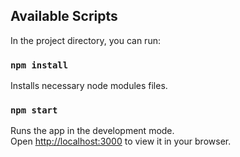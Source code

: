 ## Available Scripts

In the project directory, you can run:

### `npm install`
Installs necessary node modules files.

### `npm start`

Runs the app in the development mode.\
Open [http://localhost:3000](http://localhost:3000) to view it in your browser.
